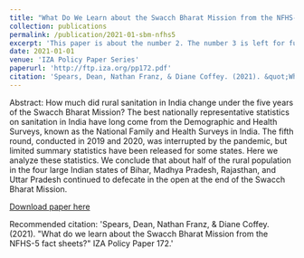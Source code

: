```yaml
---
title: "What Do We Learn about the Swacch Bharat Mission from the NFHS-5 Fact Sheets?"
collection: publications
permalink: /publication/2021-01-sbm-nfhs5
excerpt: 'This paper is about the number 2. The number 3 is left for future work.'
date: 2021-01-01
venue: 'IZA Policy Paper Series'
paperurl: 'http://ftp.iza.org/pp172.pdf'
citation: 'Spears, Dean, Nathan Franz, & Diane Coffey. (2021). &quot;What do we learn about the Swacch Bharat Mission from the NFHS-5 fact sheets?&quot; IZA Policy Paper 172.'
---
```

Abstract: How much did rural sanitation in India change under the five years of the Swacch Bharat Mission? The best nationally representative statistics on sanitation in India have long come from  the  Demographic  and  Health  Surveys,  known  as  the  National  Family  and  Health  Surveys  in  India.  The  fifth  round,  conducted  in  2019  and  2020,  was  interrupted  by  the  pandemic,  but  limited  summary  statistics  have  been  released  for  some  states.  Here  we  analyze  these  statistics.  We  conclude  that  about  half  of  the  rural  population  in  the  four  large  Indian  states  of  Bihar,  Madhya  Pradesh,  Rajasthan,  and  Uttar  Pradesh  continued  to  defecate in the open at the end of the Swacch Bharat Mission.

[Download paper here](https://nathan-franz.github.io/files/franz2021_sbm_nfhs5.pdf)

Recommended citation: 'Spears, Dean, Nathan Franz, & Diane Coffey. (2021). &quot;What do we learn about the Swacch Bharat Mission from the NFHS-5 fact sheets?&quot; IZA Policy Paper 172.'
